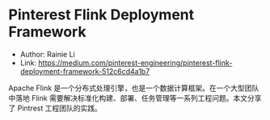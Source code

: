 # Pinterest Flink Deployment Framework

* Author: Rainie Li
* Link: https://medium.com/pinterest-engineering/pinterest-flink-deployment-framework-512c6cd4a1b7

Apache  Flink 是一个分布式处理引擎，也是一个数据计算框架。在一个大型团队中落地 Flink 需要解决标准化构建、部署、任务管理等一系列工程问题。本文分享了 Pintrest 工程团队的实践。
